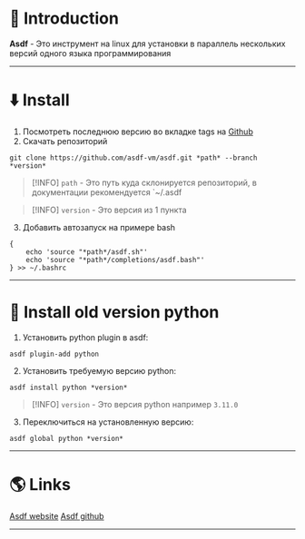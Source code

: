 # 📖 Introduction

**Asdf** - Это инструмент на linux для установки в параллель нескольких версий одного языка программирования

---

# ⬇️ Install

1. Посмотреть последнюю версию во вкладке tags на [Github](https://github.com/asdf-vm/asdf.git)
2. Скачать репозиторий

```shell
git clone https://github.com/asdf-vm/asdf.git *path* --branch *version*
```

>[!INFO] `path` - Это путь куда склонируется репозиторий, в документации рекомендуется `~/.asdf 

>[!INFO] `version` - Это версия из 1 пункта

3. Добавить автозапуск на примере bash

```shell
{
    echo 'source "*path*/asdf.sh"'
    echo 'source "*path*/completions/asdf.bash"'
} >> ~/.bashrc
```

---

# 🐍 Install old version python

1. Установить python plugin в asdf:

```shell
asdf plugin-add python
```

2. Установить требуемую версию python:

```shell
asdf install python *version*
```

> [!INFO] `version` - Это версия python например `3.11.0`

3. Переключиться на установленную версию:

```shell
asdf global python *version*
```

---

# 🌎 Links

[Asdf website](https://asdf-vm.com)
[Asdf github](https://github.com/asdf-vm/asdf.git)

---
